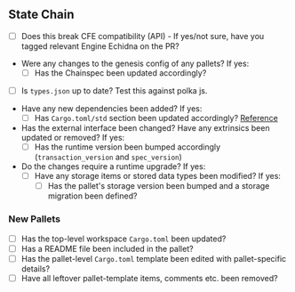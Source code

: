 ## State Chain

- [ ] Does this break CFE compatibility (API) - If yes/not sure, have you tagged relevant Engine Echidna on the PR?
- Were any changes to the genesis config of any pallets? If yes:
   - [ ] Has the Chainspec been updated accordingly?
- [ ] Is `types.json` up to date? Test this against polka js.
- Have any new dependencies been added? If yes:
   - [ ] Has `Cargo.toml/std` section been updated accordingly? [Reference](https://www.notion.so/chainflip/Cargo-toml-s-std-section-95e0d5370bc74ecc99fd310bf5b21142)
- Has the external interface been changed? Have any extrinsics been updated or removed? If yes:
   - [ ] Has the runtime version been bumped accordingly (`transaction_version` and `spec_version`)
- Do the changes require a runtime upgrade? If yes:
   - [ ] Have any storage items or stored data types been modified? If yes:
      - [ ] Has the pallet's storage version been bumped and a storage migration been defined? 

### New Pallets

- [ ] Has the top-level workspace `Cargo.toml` been updated?
- [ ] Has a README file been included in the pallet?
- [ ] Has the pallet-level `Cargo.toml` template been edited with pallet-specific details?
- [ ] Have all leftover pallet-template items, comments etc. been removed?
